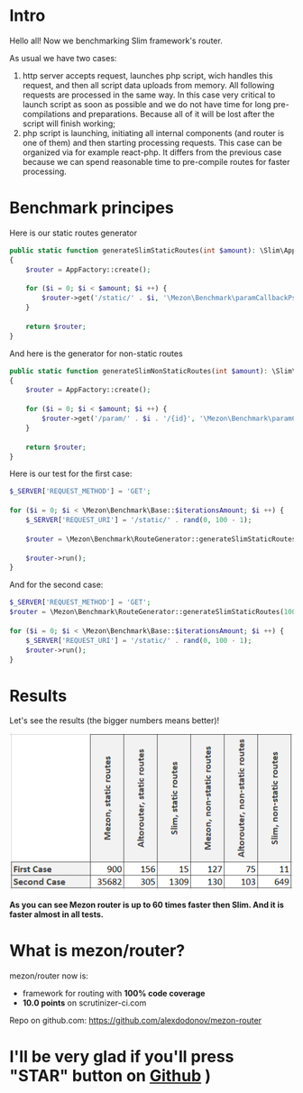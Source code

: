# Intro

Hello all! Now we benchmarking Slim framework's router.

As usual we have two cases:

1. http server accepts request, launches php script, wich handles this request, and then all script data uploads from memory. All following requests are processed in the same way. In this case very critical to launch script as soon as possible and we do not have time for long pre-compilations and preparations. Because all of it will be lost after the script will finish working;
2. php script is launching, initiating all internal components (and router is one of them) and then starting processing requests. This case can be organized via for example react-php. It differs from the previous case because we can spend reasonable time to pre-compile routes for faster processing.

# Benchmark principes

Here is our static routes generator

```php
public static function generateSlimStaticRoutes(int $amount): \Slim\App
{
    $router = AppFactory::create();

    for ($i = 0; $i < $amount; $i ++) {
        $router->get('/static/' . $i, '\Mezon\Benchmark\paramCallbackPsr7');
    }

    return $router;
}
```

And here is the generator for non-static routes

```php
public static function generateSlimNonStaticRoutes(int $amount): \Slim\App
{
    $router = AppFactory::create();

    for ($i = 0; $i < $amount; $i ++) {
        $router->get('/param/' . $i . '/{id}', '\Mezon\Benchmark\paramCallbackPsr7');
    }

    return $router;
}
```

Here is our test for the first case:

```php
$_SERVER['REQUEST_METHOD'] = 'GET';

for ($i = 0; $i < \Mezon\Benchmark\Base::$iterationsAmount; $i ++) {
    $_SERVER['REQUEST_URI'] = '/static/' . rand(0, 100 - 1);

    $router = \Mezon\Benchmark\RouteGenerator::generateSlimStaticRoutes(1000);

    $router->run();
}
```

And for the second case:

```php
$_SERVER['REQUEST_METHOD'] = 'GET';
$router = \Mezon\Benchmark\RouteGenerator::generateSlimStaticRoutes(1000);

for ($i = 0; $i < \Mezon\Benchmark\Base::$iterationsAmount; $i ++) {
    $_SERVER['REQUEST_URI'] = '/static/' . rand(0, 100 - 1);
    $router->run();
}
```

# Results

Let's see the results (the bigger numbers means better)!

![table](./images/table-slim.png)

**As you can see Mezon router is up to 60 times faster then Slim. And it is faster almost in all tests.**

# What is mezon/router?

mezon/router now is:

- framework for routing with **100% code coverage**
- **10.0 points** on scrutinizer-ci.com

Repo on github.com: https://github.com/alexdodonov/mezon-router

# I'll be very glad if you'll press "STAR" button on [Github](https://github.com/alexdodonov/mezon-router) )